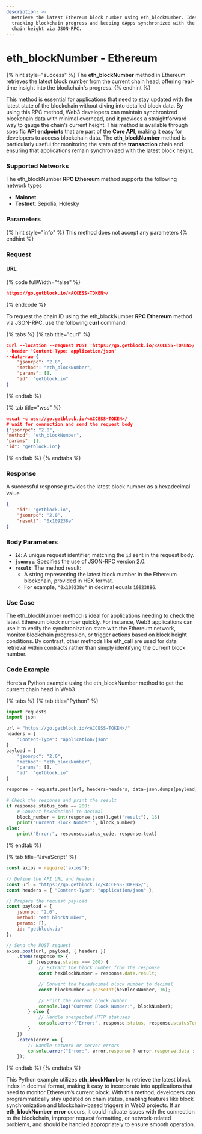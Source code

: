 ```yaml
---
description: >-
  Retrieve the latest Ethereum block number using eth_blockNumber. Ideal for
  tracking blockchain progress and keeping dApps synchronized with the current
  chain height via JSON-RPC.
---
```


# eth\_blockNumber - Ethereum

{% hint style="success" %}
The **eth\_blockNumber** method in Ethereum retrieves the latest block number from the current chain head, offering real-time insight into the blockchain's progress.
{% endhint %}

This method is essential for applications that need to stay updated with the latest state of the blockchain without diving into detailed block data. By using this RPC method, Web3 developers can maintain synchronized blockchain data with minimal overhead, and it provides a straightforward way to gauge the chain’s current height. This method is available through specific **API endpoints** that are part of the **Core API**, making it easy for developers to access blockchain data. The **eth\_blockNumber** method is particularly useful for monitoring the state of the **transaction** chain and ensuring that applications remain synchronized with the latest block height.

### Supported Networks

The eth\_blockNumber **RPC Ethereum** method supports the following network types

* **Mainnet**
* **Testnet**: Sepolia, Holesky

### Parameters

{% hint style="info" %}
This method does not accept any parameters
{% endhint %}

### Request

#### URL

{% code fullWidth="false" %}
```json
https://go.getblock.io/<ACCESS-TOKEN>/
```
{% endcode %}

To request the chain ID using the eth\_blockNumber **RPC Ethereum** method via JSON-RPC, use the following **curl** command:

{% tabs %}
{% tab title="curl" %}
```json
curl --location --request POST 'https://go.getblock.io/<ACCESS-TOKEN>/' 
--header 'Content-Type: application/json' 
--data-raw {
    "jsonrpc": "2.0",
    "method": "eth_blockNumber",
    "params": [],
    "id": "getblock.io"
}
```
{% endtab %}

{% tab title="wss" %}
```json
wscat -c wss://go.getblock.io/<ACCESS-TOKEN>/
# wait for connection and send the request body 
{"jsonrpc": "2.0",
"method": "eth_blockNumber",
"params": [],
"id": "getblock.io"}
```
{% endtab %}
{% endtabs %}

### Response

A successful response provides the latest block number as a hexadecimal value

```json
{
    "id": "getblock.io",
    "jsonrpc": "2.0",
    "result": "0x109238e"
}
```

### Body Parameters

* **`id`**: A unique request identifier, matching the `id` sent in the request body.
* **`jsonrpc`**: Specifies the use of JSON-RPC version 2.0.
* **`result`**: The method result:
  * A string representing the latest block number in the Ethereum blockchain, provided in HEX format.
  * For example, `"0x109238e"` in decimal equals `10923886`.

### Use Case

The eth\_blockNumber method is ideal for applications needing to check the latest Ethereum block number quickly. For instance, Web3 applications can use it to verify the synchronization state with the Ethereum network, monitor blockchain progression, or trigger actions based on block height conditions. By contrast, other methods like eth\_call are used for data retrieval within contracts rather than simply identifying the current block number.

### Code Example

Here’s a Python example using the eth\_blockNumber method to get the current chain head in Web3

{% tabs %}
{% tab title="Python" %}
```python
import requests
import json

url = "https://go.getblock.io/<ACCESS-TOKEN>/"
headers = {
    "Content-Type": "application/json"
}
payload = {
    "jsonrpc": "2.0",
    "method": "eth_blockNumber",
    "params": [],
    "id": "getblock.io"
}

response = requests.post(url, headers=headers, data=json.dumps(payload))

# Check the response and print the result
if response.status_code == 200:
    # Convert hexadecimal to decimal
    block_number = int(response.json().get("result"), 16)
    print("Current Block Number:", block_number)
else:
    print("Error:", response.status_code, response.text)

```
{% endtab %}

{% tab title="JavaScript" %}
```javascript
const axios = require('axios');

// Define the API URL and headers
const url = "https://go.getblock.io/<ACCESS-TOKEN>/";
const headers = { "Content-Type": "application/json" };

// Prepare the request payload
const payload = {
    jsonrpc: "2.0",
    method: "eth_blockNumber",
    params: [],
    id: "getblock.io"
};

// Send the POST request
axios.post(url, payload, { headers })
    .then(response => {
        if (response.status === 200) {
            // Extract the block number from the response
            const hexBlockNumber = response.data.result;

            // Convert the hexadecimal block number to decimal
            const blockNumber = parseInt(hexBlockNumber, 16);

            // Print the current block number
            console.log("Current Block Number:", blockNumber);
        } else {
            // Handle unexpected HTTP statuses
            console.error("Error:", response.status, response.statusText);
        }
    })
    .catch(error => {
        // Handle network or server errors
        console.error("Error:", error.response ? error.response.data : error.message);
    });

```
{% endtab %}
{% endtabs %}

This Python example utilizes **eth\_blockNumber** to retrieve the latest block index in decimal format, making it easy to incorporate into applications that need to monitor Ethereum’s current block. With this method, developers can programmatically stay updated on chain status, enabling features like block synchronization and blockchain-based triggers in Web3 projects. If an **eth\_blockNumber error** occurs, it could indicate issues with the connection to the blockchain, improper request formatting, or network-related problems, and should be handled appropriately to ensure smooth operation.
